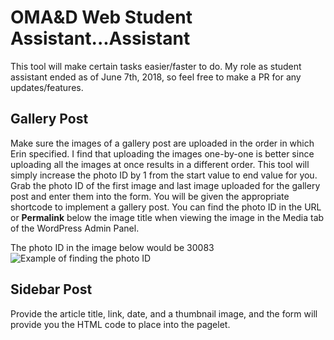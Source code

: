 # OMA&D Web Student Assistant...Assistant
This tool will make certain tasks easier/faster to do. My role as student assistant ended as of June 7th, 2018, so feel free to make a PR for any updates/features. 

## Gallery Post
Make sure the images of a gallery post are uploaded in the order in which Erin specified. I find that uploading the images one-by-one is better since uploading all the images at once results in a different order. This tool will simply increase the photo ID by 1 from the start value to end value for you. Grab the photo ID of the first image and last image uploaded for the gallery post and enter them into the form. You will be given the appropriate shortcode to implement a gallery post. You can find the photo ID in the URL or **Permalink** below the image title when viewing the image in the Media tab of the WordPress Admin Panel.

The photo ID in the image below would be 30083
![Example of finding the photo ID](https://www.washington.edu/omad/files/2018/06/Screen-Shot-2018-06-05-at-10.21.20-AM-e1528219604113.png "Photo ID")

## Sidebar Post
Provide the article title, link, date, and a thumbnail image, and the form will provide you the HTML code to place into the pagelet. 